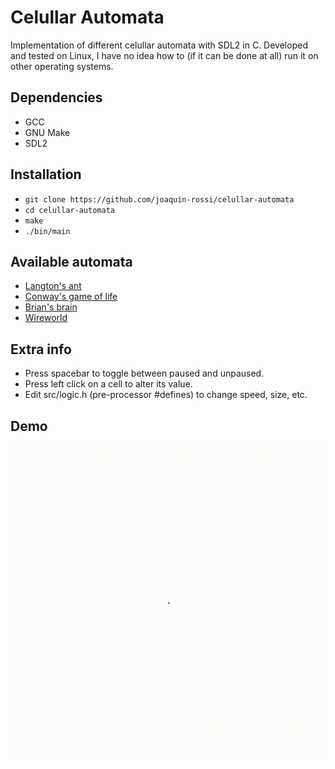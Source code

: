 # Celullar Automata
Implementation of different celullar automata with SDL2 in C. Developed and tested on Linux, I have no idea how to (if it can be done at all) run it on other operating systems.

## Dependencies
* GCC
* GNU Make
* SDL2

## Installation
* `git clone https://github.com/joaquin-rossi/celullar-automata`
* `cd celullar-automata`
* `make`
* `./bin/main`

## Available automata
* [Langton's ant](https://en.wikipedia.org/wiki/Langton%27s_ant)
* [Conway's game of life](https://en.wikipedia.org/wiki/Conway%27s_Game_of_Life)
* [Brian's brain](https://en.wikipedia.org/wiki/Brian%27s_Brain)
* [Wireworld](https://en.wikipedia.org/wiki/Wireworld)

## Extra info
* Press spacebar to toggle between paused and unpaused.
* Press left click on a cell to alter its value.
* Edit src/logic.h (pre-processor #defines) to change speed, size, etc.

## Demo
![Langton's ant](demo.gif)
